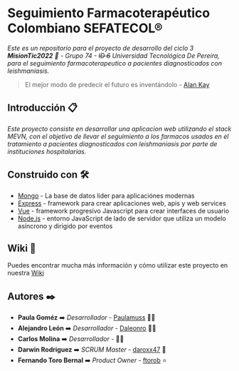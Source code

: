 
# Seguimiento Farmacoterapéutico Colombiano SEFATECOL® 

_Este es un repositorio para el proyecto de desarrollo del *ciclo 3* **MisionTic2022** 🚀 - Grupo 74 - ~~ID 6~~ Universidad Tecnológica De Pereira, para el seguimiento farmacoterapeutico a pacientes diagnosticados con leishmaniasis._ 

> El mejor modo de predecir el futuro es inventándolo - [Alan Kay](https://es.wikipedia.org/wiki/Alan_Kay)

## Introducción 📋
_Este proyecto  consiste en desarrollar una aplicacion web utilizando el stack MEVN, con el objetivo de llevar el seguimiento a los farmacos usados en el tratamiento a pacientes diagnosticados con leishmaniasis por parte de instituciones hospitalarias._

## Construido con 🛠️

* [Mongo](https://www.mongodb.com/es) - La base de datos lider para aplicaciónes modernas
* [Express](http://expressjs.com/) - framework para crear aplicaciones web, apis y web services
* [Vue](https://vuejs.org/) - framework progresivo Javascript para crear interfaces de usuario
* [Node.js](https://nodejs.org/en/) -  entorno JavaScript de lado de servidor que utiliza un modelo asíncrono y dirigido por eventos


## Wiki 📖

Puedes encontrar mucha más información y cómo utilizar este proyecto  en nuestra [Wiki](https://github.com/sefatecol/SFTLeishmaniasis/wiki)

## Autores ✒️
- **Paula Goméz** :arrow_right: *Desarrollador* - [Paulamuss](https://github.com/Paulamuss) 👩‍💻 
- **Alejandro León** :arrow_right: *Desarrollador* - [Daleonro](https://github.com/Daleonro) 👨‍💻
- **Carlos Molina** :arrow_right: *Desarrollador* - 👨‍💻
- **Darwin Rodriguez** :arrow_right: *SCRUM Master* - [daroxx47](https://github.com/darox47) 🔩
- **Fernando Toro Bernal** :arrow_right: *Product Owner* - [ftorob](https://github.com/ftorob) :star:


